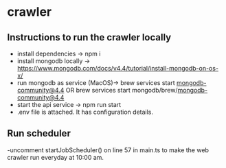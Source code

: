 # crawler

## Instructions to run the crawler locally
- install dependencies -> npm i
- install mongodb locally -> https://www.mongodb.com/docs/v4.4/tutorial/install-mongodb-on-os-x/
- run mongodb as service (MacOS)-> brew services start mongodb-community@4.4  OR  brew services start  mongodb/brew/mongodb-community@4.4
- start the api service -> npm run start
- .env file is attached. It has configuration details.

## Run scheduler
-uncomment startJobScheduler() on line 57 in main.ts to make the web crawler run everyday at 10:00 am.